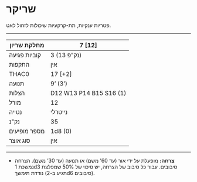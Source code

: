 # שריקר

פטריות ענקיות, תת-קרקעיות שיכולות לזחול לאט.

------

| מחלקת שריון     | 7 [12]                  |
| ---------------- | ----------------------- |
| קוביות פגיעה     | 3 (13 נק"פ)             |
| התקפות          | אין                      |
| THAC0            | 17 [+2]                 |
| תנועה           | 9’ (3’)                 |
| הצלות           | D12 W13 P14 B15 S16 (1) |
| מורל            | 12                      |
| נטייה           | נייטרלי                 |
| נק"נ            | 35                      |
| מספר מופיעים    | 1d8 (0)                 |
| סוג אוצר        | אין                     |

------

- **צרחה:** מופעלת על ידי אור (עד 60’ משם) או תנועה (עד 30’ משם). הצרחה נמשכת 1d3 סיבובים. עבור כל סיבוב של הצרחה, יש סיכוי של 50% שמפלצת נודדת תימשך (תגיע ב-2d6 סיבובים).